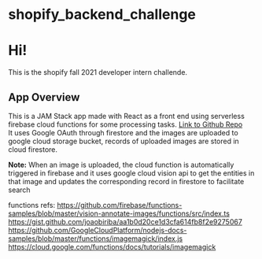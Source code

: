 # shopify_backend_challenge

<h1>Hi!</h1>
          <p>This is the shopify fall 2021 developer intern challende.</p>
          <h2>App Overview</h2>
          <p>This is a JAM Stack app made with React as a front end using serverless firebase cloud functions for some processing tasks.
          <a href="https://github.com/razamu15/shopify_backend_challenge">Link to Github Repo</a><br />
          It uses Google OAuth through firestore and the images are uploaded to google cloud storage bucket, records of uploaded images
          are stored in cloud firestore.</p>
          <p><strong>Note:</strong> When an image is uploaded, the cloud function is automatically
          triggered in firebase and it uses google cloud vision api to get the entities in that image and updates the corresponding record
          in firestore to facilitate search</p>




functions refs:
https://github.com/firebase/functions-samples/blob/master/vision-annotate-images/functions/src/index.ts
https://gist.github.com/joaobiriba/aa1b0d20ce1d3cfa614fb8f2e9275067
https://github.com/GoogleCloudPlatform/nodejs-docs-samples/blob/master/functions/imagemagick/index.js
https://cloud.google.com/functions/docs/tutorials/imagemagick